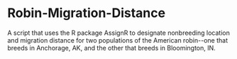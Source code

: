 # Robin-Migration-Distance
A script that uses the R package AssignR to designate nonbreeding location and migration distance for two populations of the American robin--one that breeds in Anchorage, AK, and the other that breeds in Bloomington, IN.
